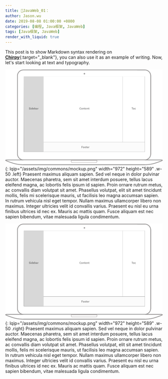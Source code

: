 ```yaml
---
title: 📃JavaWeb_01：
author: Jason.wu
date: 2019-08-08 01:00:00 +0800
categories: [编程, Java框架, JavaWeb]
tags: [Java框架, JavaWeb]
render_with_liquid: true
---
```


[Chirpy]: https://github.com/cotes2020/jekyll-theme-chirpy/fork

This post is to show Markdown syntax rendering on [**Chirpy**][Chirpy]{:target="_blank"}, you can also use it as an example of writing. Now, let's start looking at text and typography.

![Desktop View](/assets/img/commons/mockup.png){: lqip="/assets/img/commons/mockup.png" width="972" height="589" .w-50 .left}
Praesent maximus aliquam sapien. Sed vel neque in dolor pulvinar auctor. Maecenas pharetra, sem sit amet interdum posuere, tellus lacus eleifend magna, ac lobortis felis ipsum id sapien. Proin ornare rutrum metus, ac convallis diam volutpat sit amet. Phasellus volutpat, elit sit amet tincidunt mollis, felis mi scelerisque mauris, ut facilisis leo magna accumsan sapien. In rutrum vehicula nisl eget tempor. Nullam maximus ullamcorper libero non maximus. Integer ultricies velit id convallis varius. Praesent eu nisl eu urna finibus ultrices id nec ex. Mauris ac mattis quam. Fusce aliquam est nec sapien bibendum, vitae malesuada ligula condimentum.

![Desktop View](/assets/img/commons/mockup.png){: lqip="/assets/img/commons/mockup.png" width="972" height="589" .w-50 .right}
Praesent maximus aliquam sapien. Sed vel neque in dolor pulvinar auctor. Maecenas pharetra, sem sit amet interdum posuere, tellus lacus eleifend magna, ac lobortis felis ipsum id sapien. Proin ornare rutrum metus, ac convallis diam volutpat sit amet. Phasellus volutpat, elit sit amet tincidunt mollis, felis mi scelerisque mauris, ut facilisis leo magna accumsan sapien. In rutrum vehicula nisl eget tempor. Nullam maximus ullamcorper libero non maximus. Integer ultricies velit id convallis varius. Praesent eu nisl eu urna finibus ultrices id nec ex. Mauris ac mattis quam. Fusce aliquam est nec sapien bibendum, vitae malesuada ligula condimentum.
